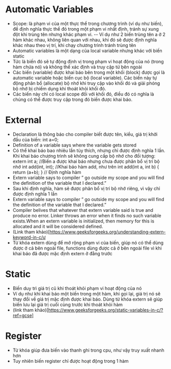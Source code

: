 # Automatic Variables
- Scope: là phạm vi của một thực thể trong chương trình (ví dụ như biến), để định nghĩa thực thể đó trong một phạm vi nhất định, tránh sự xung đột khi trùng tên nhưng khác phạm vi. 
-- Ví dụ như 2 biến trùng tên a ở 2 hàm khác nhau, không liên quan với nhau, khi đó sẽ được định nghĩa khác nhau theo vị trí, khi chạy chương trình tránh trùng tên
- Automatic variables là một dạng của local variable nhưng khác với biến static
- Tức là biến đó sẽ tự động định vị trong phạm vi hoạt động của nó (trong hàm chứa nó) và không thể xác định và truy cập từ bên ngoài
- Các biến (variable) được khai báo bên trong một khối (block) được gọi là automatic variable hoặc biến cục bộ (local variable). Các biến này tự động phân bổ (allocate) bộ nhớ khi truy cập vào khối đó và giải phóng bộ nhớ bị chiếm dụng khi thoát khỏi khối đó.
- Các biến này chỉ có local scope đối với khối đó, điều đó có nghĩa là chúng có thể được truy cập trong đó biến được khai báo.

# External
- Declaration là thông báo cho compiler biết được tên, kiểu, giá trị khởi đầu của biến: int a=0;
- Definition of a variable says where the variable gets stored
- Có thể khai báo bao nhiêu lần tùy thích, nhưng chỉ được định nghĩa 1 lần. Khi khai báo chương trình sẽ không cung cấp bộ nhớ cho đối tượng:
	extern int a; //Biến a được khai báo nhưng chưa được phân bổ vị trí bộ nhớ
	int add(int, int); //Khai báo hàm add, như trên
	int add(int a, int b)
  	{
   		 return (a+b);
  	}
	// Định nghĩa hàm
- Extern variable says to compiler  ” go outside my scope and you will find the definition of the variable that I declared.”
- Sau khi định nghĩa, hàm sẽ được phân bổ vị trí bộ nhớ riêng, vì vậy chỉ được định nghĩa 1 lần
- Extern variable says to compiler  ” go outside my scope and you will find the definition of the variable that I declared.”
- Compiler belives that whatever that extern variable said is true and produce no error. Linker throws an error when it finds no such variable exists.When an extern variable is initialized, then memory for this is allocated and it will be considered defined.
- (Link tham khảo)[https://www.geeksforgeeks.org/understanding-extern-keyword-in-c/ư
- Từ khóa extern dùng để mở rộng phạm vi của biến, giúp nó có thể dùng được ở cả bên ngoài file, functions dùng được cả ở bên ngoài file vì khi khai báo đã được mặc định extern ở đằng trước

# Static
- Biến duy trì giá trị cũ khi thoát khỏi phạm vi hoạt động của nó 
- Ví dụ như khi khai báo một biến trong một hàm, khi gọi lại, giá trị nó sẽ thay đổi về giá trị mặc định được khai báo. Dùng từ khóa extern sẽ giúp biến lưu lại giá trị cuối cùng trước khi thoát khỏi hàm
- (link tham khảo)[https://www.geeksforgeeks.org/static-variables-in-c/?ref=gcse]

# Register
- Từ khóa giúp đưa biến vào thanh ghi trong cpu, như vậy truy xuất nhanh hơn
- Tuy nhiên biến register chỉ được hoạt động trong 1 hàm
